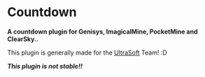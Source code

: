 # Countdown
**A countdown plugin for Genisys, ImagicalMine, PocketMine and ClearSky..**

This plugin is generally made for the [UltraSoft](https://github.com/UltraSoftDT) Team! :D

**_This plugin is not stable!!_**
